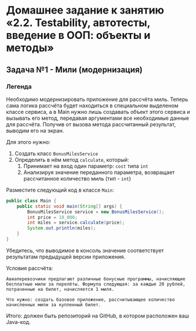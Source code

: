 # Домашнее задание к занятию «2.2. Testability, автотесты, введение в ООП: объекты и методы»
## Задача №1 - Мили (модернизация)

### Легенда
Необходимо модернизировать приложение для рассчёта миль. Теперь сама логика рассчёта будет находиться в специальном выделеном классе сервиса, а в Main нужно лишь создавать объект этого сервиса и вызывать его метод, передавая аргументами все необходимые данные для рассчёта. Получив от вызова метода рассчитанный результат, выводим его на экран.

Для этого нужно:
1. Создать класс `BonusMilesService` 
1. Определить в нём метод `calculate`, который:
    1. Принимает на вход один параметр: `cost` типа `int`
    1. Анализируя значение переданного параметра, возвращает рассчитанное количество миль (тип - `int`)
    
Разместите следующий код в классе `Main`:

```java
public class Main {
    public static void main(String[] args) {
        BonusMilesService service = new BonusMilesService();
        int price = 10_000;
        int miles = service.calculate(price);
        System.out.println(miles);
    }
}
```

Убедитесь, что выводимое в консоль значение соответствует результатам предыдущей версии приложения.

Условия рассчёта:

```
Авиаперевозчики предлагают различные бонусные программы, начисляющие бесплатные мили за перелёты. Формула следующая: за каждые 20 рублей, потраченные на билет, начисляется 1 миля.

Что нужно: создать базовое приложение, рассчитывающее количество начисленных мили за купленный билет.
```

Итого: должен быть репозиторий на GitHub, в котором расположен ваш Java-код.
